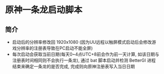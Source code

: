 # 原神一条龙启动脚本

## 简介

* 启动后的分辨率修改回 1920x1080 (因为UU远程以触屏模式启动后会修改游戏分辨率的注册表导致在PC启动不能全屏)
* 每次启动会获取当前日期(每天0~4点UTC+8前会作为前一天计算, 如该日期与注册表时间相同则不会执行一条龙), 通过 bat 脚本启动并检测 BetterGI 进程结束来确定一条龙的是否完成, 完成则向原神注册表写入当日日期
